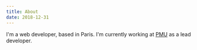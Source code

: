 ```yaml
---
title: About
date: 2018-12-31
---
```


I'm a web developer, based in Paris. I'm currently working at [PMU](https://pmu.fr) as a lead developer.